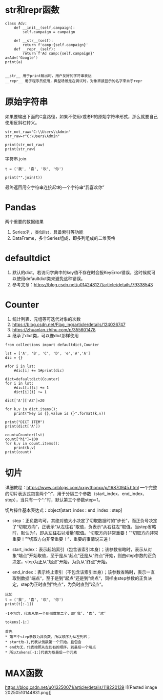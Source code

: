 # str和repr函数
```
class Adv:  
    def __init__(self,campaign):  
        self.campaign = campaign  
  
    def __str__(self):  
        return f'camp:{self.campaign}'  
    def __repr__(self):  
        return f'Ad camp:{self.campaign}'  
a=Adv('Google')  
print(a)


__str__ 用于print输出时，用户友好的字符串表达
__repr__ 用于程序员使用，典型场景是在调试时，对象直接显示的名字来自于repr

```

# 原始字符串
如果要输出下面的C盘路径，如果不使用r或者R的原始字符串形式，那么就要自己使用反斜杠转义。
```
str_not_raw="C:\\Users\\Admin"  
str_raw=r"C:\Users\Admin"  
  
print(str_not_raw)  
print(str_raw)
```

字符串.join
```
t = ('我', '喜', '欢', '你')  
  
print("".join(t))
```
最终返回用空字符串连接起t的一个字符串“我喜欢你”
# Pandas
两个重要的数据结果
1. Series:列，类似list，具备索引等功能
2. DataFrame，多个Series组成，即多列组成的二维表格


# defaultdict
1. 默认的dict，若访问字典中的key值不存在时会报KeyError错误，这时候就可以使用defaultdict类来避免这种错误。
2. 参考文章：https://blog.csdn.net/u014248127/article/details/79338543

# Counter
1. 统计列表、元组等可迭代对象的次数
2. https://blog.csdn.net/Flag_ing/article/details/124026747
3. https://zhuanlan.zhihu.com/p/355601478
4. 继承了dict类，可以像dict那样使用
```
from collections import defaultdict,Counter  
  
lst = ['A', 'B', 'C', 'D', 'e','A','A']  
dic = {}  
  
#for i in lst:  
    #dic[i] += 1#print(dic)  
  
dict=defaultdict(Counter)  
for i in lst:  
    #dict[i][i] += 1  
    dict[i][i] += 1  
  
dict['A']['AZ']=20  
  
for k,v in dict.items():  
    print("key is {},value is {}".format(k,v))  
  
print("DICT ITEM")  
print(dict['A'])  
  
count=Counter(lst)  
count["hi"]=100  
for k,v in count.items():  
    print(k,v)  
print(count)
```


# 切片
详细教程：https://www.cnblogs.com/xxpythonxx/p/16870945.html
一个完整的切片表达式包含两个“:”，用于分隔三个参数（start_index、end_index、step），当只有一个“:”时，默认第三个参数step=1。

切片操作基本表达式：object[start_index : end_index : step]

- step：正负数均可，其绝对值大小决定了切取数据时的“步长”，而正负号决定了“切取方向”，正表示“从左往右”取值，负表示“从右往左”取值。当step省略时，默认为1，即从左往右以增量1取值。“切取方向非常重要！”“切取方向非常重要！”“切取方向非常重要！”，重要的事情说三遍！
    
- start_index：表示起始索引（包含该索引本身）；该参数省略时，表示从对象“端点”开始取值，至于是从“起点”还是从“终点”开始，则由step参数的正负决定，step为正从“起点”开始，为负从“终点”开始。
    
- end_index：表示终止索引（不包含该索引本身）；该参数省略时，表示一直取到数据”端点“，至于是到”起点“还是到”终点“，同样由step参数的正负决定，step为正时直到”终点“，为负时直到”起点“。


```
比如 
t = ('我', '喜', '欢', '你')  
print(t[:-1])

-1不包含，代表从第一个到倒数第二个，即‘我’，‘喜’，‘欢’
```

```
tokens[-1:]

首先
* 第三个step参数为非负数，所以顺序为从左到右；
* start为-1,代表从倒数第一个开始，且包含
* end为无，代表按照从左到右的顺序，到最后一个端点
* 所以tokens[-1:]代表为取最后一个元素
```

# MAX函数
https://blog.csdn.net/u013250071/article/details/118220139
![[Pasted image 20250510144831.png]]